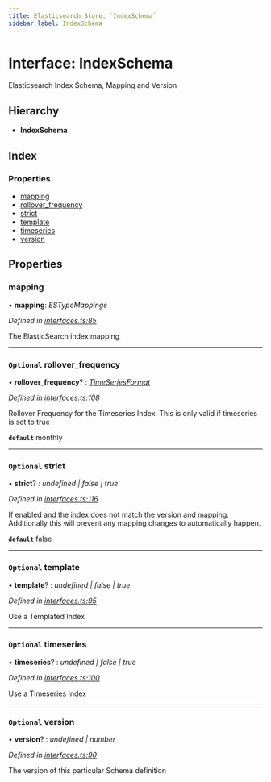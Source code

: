 ```yaml
---
title: Elasticsearch Store: `IndexSchema`
sidebar_label: IndexSchema
---
```


# Interface: IndexSchema

Elasticsearch Index Schema, Mapping and Version

## Hierarchy

* **IndexSchema**

## Index

### Properties

* [mapping](indexschema.md#mapping)
* [rollover_frequency](indexschema.md#optional-rollover_frequency)
* [strict](indexschema.md#optional-strict)
* [template](indexschema.md#optional-template)
* [timeseries](indexschema.md#optional-timeseries)
* [version](indexschema.md#optional-version)

## Properties

###  mapping

• **mapping**: *ESTypeMappings*

*Defined in [interfaces.ts:85](https://github.com/terascope/teraslice/blob/d8feecc03/packages/elasticsearch-store/src/interfaces.ts#L85)*

The ElasticSearch index mapping

___

### `Optional` rollover_frequency

• **rollover_frequency**? : *[TimeSeriesFormat](../overview.md#timeseriesformat)*

*Defined in [interfaces.ts:108](https://github.com/terascope/teraslice/blob/d8feecc03/packages/elasticsearch-store/src/interfaces.ts#L108)*

Rollover Frequency for the Timeseries Index.
This is only valid if timeseries is set to true

**`default`** monthly

___

### `Optional` strict

• **strict**? : *undefined | false | true*

*Defined in [interfaces.ts:116](https://github.com/terascope/teraslice/blob/d8feecc03/packages/elasticsearch-store/src/interfaces.ts#L116)*

If enabled and the index does not match the version and mapping.
Additionally this will prevent any mapping changes to automatically happen.

**`default`** false

___

### `Optional` template

• **template**? : *undefined | false | true*

*Defined in [interfaces.ts:95](https://github.com/terascope/teraslice/blob/d8feecc03/packages/elasticsearch-store/src/interfaces.ts#L95)*

Use a Templated Index

___

### `Optional` timeseries

• **timeseries**? : *undefined | false | true*

*Defined in [interfaces.ts:100](https://github.com/terascope/teraslice/blob/d8feecc03/packages/elasticsearch-store/src/interfaces.ts#L100)*

Use a Timeseries Index

___

### `Optional` version

• **version**? : *undefined | number*

*Defined in [interfaces.ts:90](https://github.com/terascope/teraslice/blob/d8feecc03/packages/elasticsearch-store/src/interfaces.ts#L90)*

The version of this particular Schema definition
